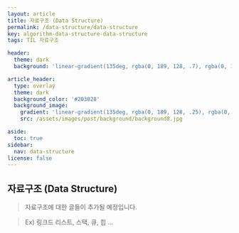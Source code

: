 ```yaml
---
layout: article
title: 자료구조 (Data Structure)
permalink: /data-structure/data-structure
key: algorithm-data-structure-data-structure
tags: TIL 자료구조

header:
  theme: dark
  background: 'linear-gradient(135deg, rgba(0, 189, 128, .7), rgba(0, 128, 255, .8))'

article_header:
  type: overlay
  theme: dark
  background_color: '#203028'
  background_image:
    gradient: 'linear-gradient(135deg, rgba(0, 189, 128, .25), rgba(0, 128, 255, .3))'
    src: /assets/images/post/background/background8.jpg

aside:
  toc: true
sidebar:
  nav: data-structure
license: false
---
```


## 자료구조 (Data Structure)
<!--more-->

> 자료구조에 대한 글들이 추가될 예정입니다.

> Ex) 링크드 리스트, 스택, 큐, 힙 ...
